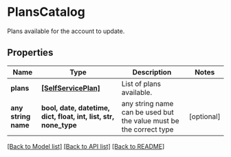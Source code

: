 # PlansCatalog

Plans available for the account to update.

## Properties
Name | Type | Description | Notes
------------ | ------------- | ------------- | -------------
**plans** | [**[SelfServicePlan]**](SelfServicePlan.md) | List of plans available. | 
**any string name** | **bool, date, datetime, dict, float, int, list, str, none_type** | any string name can be used but the value must be the correct type | [optional]

[[Back to Model list]](../README.md#documentation-for-models) [[Back to API list]](../README.md#documentation-for-api-endpoints) [[Back to README]](../README.md)


